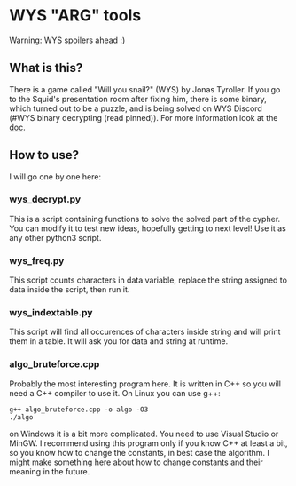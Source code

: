 # WYS "ARG" tools

Warning: WYS spoilers ahead :)

## What is this?

There is a game called "Will you snail?" (WYS) by Jonas Tyroller. If you go to the Squid's presentation room after fixing him, there is some binary, which turned out to be a puzzle, and is being solved on WYS Discord (\#WYS binary decrypting (read pinned)). For more information look at the [doc](https://docs.google.com/document/d/1e_nOhSkTh9cchh8n5yDadvf-pnoi8CBZnHwZE0dsbcI/edit#).

## How to use?

I will go one by one here:

### wys_decrypt.py

This is a script containing functions to solve the solved part of the cypher. You can modify it to test new ideas, hopefully getting to next level! Use it as any other python3 script.

### wys_freq.py

This script counts characters in data variable, replace the string assigned to data inside the script, then run it.

### wys_indextable.py

This script will find all occurences of characters inside string and will print them in a table. It will ask you for data and string at runtime.

### algo_bruteforce.cpp

Probably the most interesting program here. It is written in C++ so you will need a C++ compiler to use it. On Linux you can use g++:

```shell
g++ algo_bruteforce.cpp -o algo -O3
./algo
```

on Windows it is a bit more complicated. You need to use Visual Studio or MinGW.
I recommend using this program only if you know C++ at least a bit, so you know how to change the constants, in best case the algorithm. I might make something here about how to change constants and their meaning in the future.
